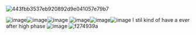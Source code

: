 ![443fbb3537eb920892d9e041057e79b7](https://github.com/Vampxxbi/Vampxxbi/assets/153141743/a5a5c5e7-1634-40bb-9e0f-01c2d654b6c8)

![image](https://github.com/Vampxxbi/Vampxxbi/assets/153141743/754fbf32-92a1-4920-a9fc-cbe1b0a93caf)![image](https://github.com/Vampxxbi/Vampxxbi/assets/153141743/8be87f91-6260-41b1-9760-98fa622be592)![image](https://github.com/Vampxxbi/Vampxxbi/assets/153141743/be914b37-f3dc-4855-aab3-2bdb2dc9dcf3) ![image](https://github.com/Vampxxbi/Vampxxbi/assets/153141743/336f7dc0-c75e-4305-b11d-25b49a1dd12a)![image](https://github.com/Vampxxbi/Vampxxbi/assets/153141743/febf2bea-e36c-4e2f-be73-62951d98cded)![image](https://github.com/Vampxxbi/Vampxxbi/assets/153141743/90aadc02-8df9-4bac-a887-b6015503f2f3) I stil kind  of have a ever after high phase  ![image](https://github.com/Vampxxbi/Vampxxbi/assets/153141743/ff525af1-4781-4d48-8150-f713816a5725) ![f274939a](https://github.com/Vampxxbi/Vampxxbi/assets/153141743/bf4afe2d-8009-4ac8-9813-29a2f3dc2a5e)                                                                             
                                                       


